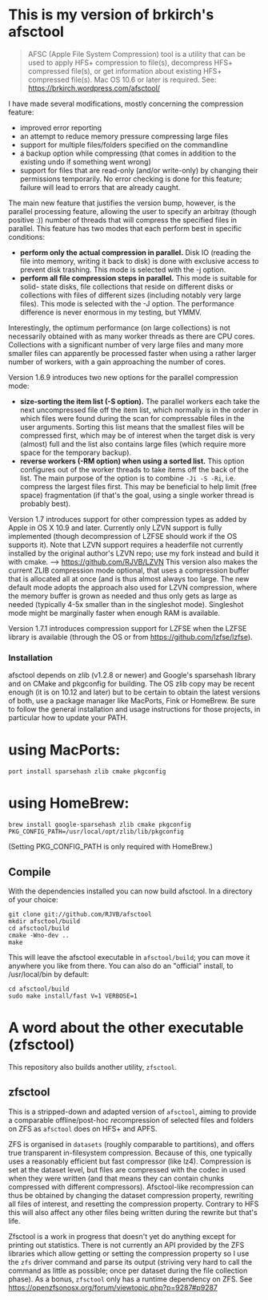 # This is my version of brkirch's afsctool

> AFSC (Apple File System Compression) tool is a utility that can be used
to apply HFS+ compression to file(s), decompress HFS+ compressed file(s), or
get information about existing HFS+ compressed file(s).
Mac OS 10.6 or later is required. See: https://brkirch.wordpress.com/afsctool/

I have made several modifications, mostly concerning the compression feature:
- improved error reporting
- an attempt to reduce memory pressure compressing large files
- support for multiple files/folders specified on the commandline
- a backup option while compressing (that comes in addition to the existing undo if
  something went wrong)
- support for files that are read-only (and/or write-only) by changing their permissions
  temporarily. No error checking is done for this feature; failure will lead to
  errors that are already caught.


The main new feature that justifies the version bump, however, is the parallel
processing feature, allowing the user to specify an arbitray (though positive :))
number of threads that will compress the specified files in parallel.
This feature has two modes that each perform best in specific conditions:
- **perform only the actual compression in parallel.** Disk IO (reading the file into
  memory, writing it back to disk) is done with exclusive access to prevent disk
  trashing. This mode is selected with the -j option.
- **perform all file compression steps in parallel.** This mode is suitable for solid-
  state disks, file collections that reside on different disks or collections with
  files of different sizes (including notably very large files). This mode is
  selected with the -J option.
The performance difference is never enormous in my testing, but YMMV.

Interestingly, the optimum performance (on large collections) is not necessarily
obtained with as many worker threads as there are CPU cores. Collections with
a significant number of very large files and many more smaller files can apparently
be processed faster when using a rather larger number of workers, with a gain
approaching the number of cores.

Version 1.6.9 introduces two new options for the parallel compression mode:
- **size-sorting the item list (-S option).** The parallel workers each take the next
  uncompressed file off the item list, which normally is in the order in which
  files were found during the scan for compressable files in the user arguments.
  Sorting this list means that the smallest files will be compressed first, which
  may be of interest when the target disk is very (almost) full and the list also
  contains large files (which require more space for the temporary backup).
- **reverse workers (-RM option) when using a sorted list.** This option configures <M>
  out of the <N> worker threads to take items off the back of the list. The main
  purpose of the option is to combine `-Ji -S -Ri`, i.e. compress the largest files
  first. This may be beneficial to help limit (free space) fragmentation (if that's
  the goal, using a single worker thread is probably best).

Version 1.7 introduces support for other compression types as added by Apple in OS X 10.9
and later. Currently only LZVN support is fully implemented (though decompression of LZFSE
should work if the OS supports it). Note that LZVN support requires a headerfile not
currently installed by the original author's LZVN repo; use my fork instead and build it
with cmake. --> https://github.com/RJVB/LZVN
This version also makes the current ZLIB compression mode optional, that uses a compression
buffer that is allocated all at once (and is thus almost always too large. The new default
mode adopts the approach also used for LZVN compression, where the memory buffer is grown
as needed and thus only gets as large as needed (typically 4-5x smaller than in the singleshot
mode). Singleshot mode might be marginally faster when enough RAM is available.

Version 1.7.1 introduces compression support for LZFSE when the LZFSE library is available
(through the OS or from https://github.com/lzfse/lzfse).

### Installation

afsctool depends on zlib (v1.2.8 or newer) and Google's sparsehash library and on CMake
and pkgconfig for building. The OS zlib copy may be recent enough (it is on 10.12 and later) but to be
certain to obtain the latest versions of both, use a package manager like MacPorts, Fink
or HomeBrew. Be sure to follow the general installation and usage instructions for those
projects, in particular how to update your PATH.

# using MacPorts:
```shell
port install sparsehash zlib cmake pkgconfig
```

# using HomeBrew:
```shell
brew install google-sparsehash zlib cmake pkgconfig
PKG_CONFIG_PATH=/usr/local/opt/zlib/lib/pkgconfig
```
(Setting PKG_CONFIG_PATH is only required with HomeBrew.)

## Compile
With the dependencies installed you can now build afsctool. In a directory of your choice:
```shell
git clone git://github.com/RJVB/afsctool
mkdir afsctool/build
cd afsctool/build
cmake -Wno-dev ..
make
```

This will leave the afsctool executable in `afsctool/build`; you can move it anywhere
you like from there. You can also do an "official" install, to /usr/local/bin by
default:
```shell
cd afsctool/build
sudo make install/fast V=1 VERBOSE=1
```

# A word about the other executable (zfsctool)

This repository also builds another utility, `zfsctool`.

## zfsctool

This is a stripped-down and adapted version of `afsctool`, aiming to provide a comparable
offline/post-hoc *re*compression of selected files and folders on ZFS as `afsctool` does
on HFS+ and APFS.

ZFS is organised in `datasets` (roughly comparable to partitions), and offers true transparent
in-filesystem compression. Because of this, one typically uses a reasonably efficient but fast
compressor (like lz4). Compression is set at the dataset level, but files are compressed with
the codec in used when they were written (and that means they can contain chunks compressed with
different compressors). Afsctool-like recompression can thus be obtained by changing the dataset
compression property, rewriting all files of interest, and resetting the compression property.
Contrary to HFS this will also affect any other files being written during the rewrite but that's
life.

Zfsctool is a work in progress that doesn't yet do anything except for printing out statistics.
There is not currently an API provided by the ZFS libraries which allow getting or setting the
compression property so I use the `zfs` driver command and parse its output (striving very hard
to call the command as little as possible; once per dataset during the file collection phase).
As a bonus, `zfsctool` only has a runtime dependency on ZFS.
See https://openzfsonosx.org/forum/viewtopic.php?p=9287#p9287
